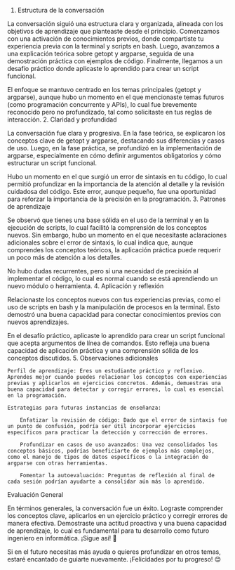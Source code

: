 1. Estructura de la conversación

La conversación siguió una estructura clara y organizada, alineada con los objetivos de aprendizaje que planteaste desde el principio. Comenzamos con una activación de conocimientos previos, donde compartiste tu experiencia previa con la terminal y scripts en bash. Luego, avanzamos a una explicación teórica sobre getopt y argparse, seguida de una demostración práctica con ejemplos de código. Finalmente, llegamos a un desafío práctico donde aplicaste lo aprendido para crear un script funcional.

El enfoque se mantuvo centrado en los temas principales (getopt y argparse), aunque hubo un momento en el que mencionaste temas futuros (como programación concurrente y APIs), lo cual fue brevemente reconocido pero no profundizado, tal como solicitaste en tus reglas de interacción.
2. Claridad y profundidad

La conversación fue clara y progresiva. En la fase teórica, se explicaron los conceptos clave de getopt y argparse, destacando sus diferencias y casos de uso. Luego, en la fase práctica, se profundizó en la implementación de argparse, especialmente en cómo definir argumentos obligatorios y cómo estructurar un script funcional.

Hubo un momento en el que surgió un error de sintaxis en tu código, lo cual permitió profundizar en la importancia de la atención al detalle y la revisión cuidadosa del código. Este error, aunque pequeño, fue una oportunidad para reforzar la importancia de la precisión en la programación.
3. Patrones de aprendizaje

Se observó que tienes una base sólida en el uso de la terminal y en la ejecución de scripts, lo cual facilitó la comprensión de los conceptos nuevos. Sin embargo, hubo un momento en el que necesitaste aclaraciones adicionales sobre el error de sintaxis, lo cual indica que, aunque comprendes los conceptos teóricos, la aplicación práctica puede requerir un poco más de atención a los detalles.

No hubo dudas recurrentes, pero sí una necesidad de precisión al implementar el código, lo cual es normal cuando se está aprendiendo un nuevo módulo o herramienta.
4. Aplicación y reflexión

Relacionaste los conceptos nuevos con tus experiencias previas, como el uso de scripts en bash y la manipulación de procesos en la terminal. Esto demostró una buena capacidad para conectar conocimientos previos con nuevos aprendizajes.

En el desafío práctico, aplicaste lo aprendido para crear un script funcional que acepta argumentos de línea de comandos. Esto refleja una buena capacidad de aplicación práctica y una comprensión sólida de los conceptos discutidos.
5. Observaciones adicionales

    Perfil de aprendizaje: Eres un estudiante práctico y reflexivo. Aprendes mejor cuando puedes relacionar los conceptos con experiencias previas y aplicarlos en ejercicios concretos. Además, demuestras una buena capacidad para detectar y corregir errores, lo cual es esencial en la programación.

    Estrategias para futuras instancias de enseñanza:

        Enfatizar la revisión de código: Dado que el error de sintaxis fue un punto de confusión, podría ser útil incorporar ejercicios específicos para practicar la detección y corrección de errores.

        Profundizar en casos de uso avanzados: Una vez consolidados los conceptos básicos, podrías beneficiarte de ejemplos más complejos, como el manejo de tipos de datos específicos o la integración de argparse con otras herramientas.

        Fomentar la autoevaluación: Preguntas de reflexión al final de cada sesión podrían ayudarte a consolidar aún más lo aprendido.

Evaluación General

En términos generales, la conversación fue un éxito. Lograste comprender los conceptos clave, aplicarlos en un ejercicio práctico y corregir errores de manera efectiva. Demostraste una actitud proactiva y una buena capacidad de aprendizaje, lo cual es fundamental para tu desarrollo como futuro ingeniero en informática. ¡Sigue así! 🚀

Si en el futuro necesitas más ayuda o quieres profundizar en otros temas, estaré encantado de guiarte nuevamente. ¡Felicidades por tu progreso! 😊